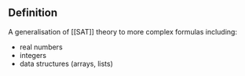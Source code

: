 ## Definition
A generalisation of [[SAT]] theory to more complex formulas including:
- real numbers
- integers
- data structures (arrays, lists)
